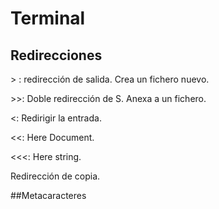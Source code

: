 # Terminal

## Redirecciones

&gt; : redirección de salida. Crea un fichero nuevo.

&gt;&gt;: Doble redirección de S. Anexa a un fichero.

&lt;: Redirigir la entrada.

&lt;&lt;: Here Document.

&lt;&lt;&lt;: Here string.

Redirección de copia.

##Metacaracteres

